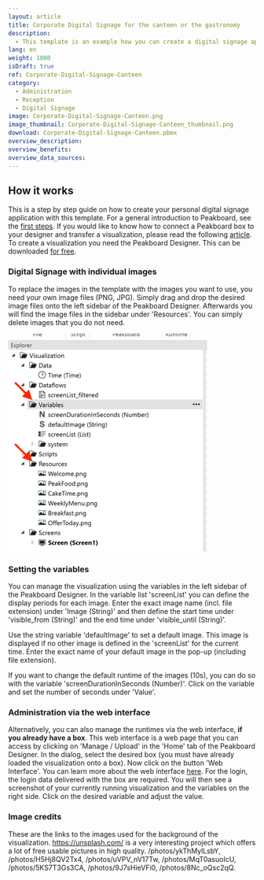 ```yaml
---
layout: article
title: Corporate Digital Signage for the canteen or the gastronomy
description: 
  - This template is an example how you can create a digital signage application with images. For the example, images like weekly schedules, offers and menus from the gastronomy sector were used. You only have to load your digitalized menus into our template and then you can define in a table at which times which image should be displayed. You can also control the administration, modification and insertion of images and times via the web interface (API) or the app. So you can make adjustments to your visualization at any time.
lang: en
weight: 1000
isDraft: true
ref: Corporate-Digital-Signage-Canteen
category:
  - Administration
  - Reception
  - Digital Signage
image: Corporate-Digital-Signage-Canteen.png
image_thumbnail: Corporate-Digital-Signage-Canteen_thumbnail.png
download: Corporate-Digital-Signage-Canteen.pbmx
overview_description:
overview_benefits:
overview_data_sources:
---
```

## How it works
This is a step by step guide on how to create your personal digital signage application with this template. For a general introduction to Peakboard, see the [first steps](https://peakboard.rocks/get-started). If you would like to know how to connect a Peakboard box to your designer and transfer a visualization, please read the following [article](https://peakboard.rocks/connect). To create a visualization you need the Peakboard Designer. This can be downloaded [for free](https://peakboard.com/en/peakboard-designer/?utm_source=templates_overview&utm_medium=description_link&utm_campaign=templates).

### Digital Signage with individual images
To replace the images in the template with the images you want to use, you need your own image files (PNG, JPG). Simply drag and drop the desired image files onto the left sidebar of the Peakboard Designer. Afterwards you will find the image files in the sidebar under 'Resources'. You can simply delete images that you do not need.

![image_live](assets/screenshot_variables_resources.png)

### Setting the variables
You can manage the visualization using the variables in the left sidebar of the Peakboard Designer. In the variable list 'screenList' you can define the display periods for each image. Enter the exact image name (incl. file extension) under 'Image (String)' and then define the start time under 'visible_from (String)' and the end time under 'visible_until (String)'.

Use the string variable 'defaultImage' to set a default image. This image is displayed if no other image is defined in the 'screenList' for the current time. Enter the exact name of your default image in the pop-up (including file extension).

If you want to change the default runtime of the images (10s), you can do so with the variable 'screenDurationInSeconds (Number)'. Click on the variable and set the number of seconds under 'Value'.

### Administration via the web interface
Alternatively, you can also manage the runtimes via the web interface, **if you already have a box**. This web interface is a web page that you can access by clicking on 'Manage / Upload' in the 'Home' tab of the Peakboard Designer. In the dialog, select the desired box (you must have already loaded the visualization onto a box). Now click on the button 'Web Interface'. You can learn more about the web interface [here](https://help.peakboard.com/misc/de-web.html). For the login, the login data delivered with the box are required. You will then see a screenshot of your currently running visualization and the variables on the right side. Click on the desired variable and adjust the value.

### Image credits
These are the links to the images used for the background of the visualization. https://unsplash.com/ is a very interesting project which offers a lot of free usable pictures in high quality. /photos/ykThMylLsbY, /photos/H5Hj8QV2Tx4, /photos/uVPV_nV17Tw, /photos/MqT0asuoIcU, /photos/5KS7T3Gs3CA, /photos/9J7sHieVFi0, /photos/8Nc_oQsc2qQ.